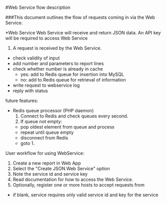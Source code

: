 #Web Service flow description

###This document outlines the flow of requests coming in via the Web Service.


*Web Service 
    Web Service will receive and return JSON data.
    An API key will be required to access Web Service

1. A request is received by the Web Service. 
  - check validity of input 
  - add number and parameters to report lines 
  - check whether number is already in cache 
    - yes: add to Redis queue for insertion into MySQL
    - no: add to Redis queue for retrieval of information
  - write request to webservice log
  - reply with status

  future features:


* Redis queue processor (PHP daemon)
  1. Connect to Redis and check queues every second.
  2. If queue not empty:
    - pop oldest element from queue and process
    - repeat until queue empty
    - disconnect from Redis
    - goto 1.



User workflow for using WebService:

1. Create a new report in Web App
2. Select the "Create JSON Web Service" option
3. Note the service id and service key
4. Read documentation for how to access the Web Service.
5. Optionally, register one or more hosts to accept requests from
  - if blank, service requires only valid service id and key for the service


